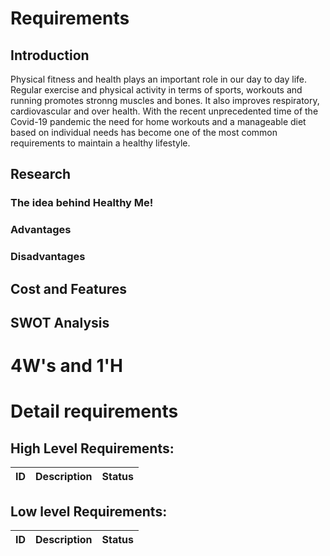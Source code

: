 # Requirements 
## Introduction
Physical fitness and health plays an important role in our day to day life. Regular exercise and physical activity in terms of sports, workouts and running promotes stronng muscles and bones. It also improves respiratory, cardiovascular and over health. With the recent unprecedented time of the Covid-19 pandemic the need for home workouts and a manageable diet based on individual needs has become  one of the most common requirements to maintain a healthy lifestyle. 

## Research
### The idea behind **Healthy Me!**


### Advantages

### Disadvantages

## Cost and Features

## SWOT Analysis

# 4W&#39;s and 1&#39;H

# Detail requirements
## High Level Requirements:
| ID | Description  | Status  |
| :-----: | :-: | :-: |

##  Low level Requirements:
| ID | Description  | Status  |
| :-----: | :-: | :-: |
